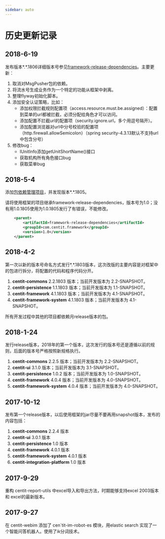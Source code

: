 ```yaml
---
sidebar: auto
---
```

# 历史更新记录

## 2018-6-19

发布版本*.*.1806详细版本号参见[framework-release-dependencies](https://github.com/ndxt/centit-framework-dependencies/blob/master/framework-release-dependencies/pom.xml)。主要更新：

1. 取消对MsgPusher包的依赖。
2. 将流水号生成业务作为一个特定的功能从框架中剥离。
3. 整理flyway初始化脚本。
4. 添加安全认证策略，比如：
     - 添加权限拦截规则配置项（access.resource.must.be.assigned）：配置到菜单的url都被拦截，必须分配给角色才可以访问。
     - 添加配置不拦截url的配置项（security.ignore.url，多个用逗号隔开）。
     - 添加配置浏览器对url中分号校验的配置项（http.firewall.allowSemicolon）（spring security-4.3.13默认不支持url中包含分号）
5. 修改bug：
     - IUnitInfo添加getUnitShortName()接口
     - 获取机构所有角色接口bug
     - 获取菜单bug

## 2018-5-4

添加[包依赖管理项目](https://github.com/ndxt/centit-framework-dependencies)，并发现版本\*.\*.1805。

请将使用框架的项目继承framework-release-dependencies，版本号为1.0；没有用1.0.1805使用为1.0.1805发行了有错误，不能修改。
```xml
    <parent>
        <artifactId>framework-release-dependencies</artifactId>
        <groupId>com.centit.framework</groupId>
        <version>1.0</version>
    </parent>
```


## 2018-4-2

第一次以新的版本号命名方式发行\*.\*.1803版本，这次改版的主要内容是对框架中的包进行拆分，将配置的代码和程序代码分开。

1. **centit-commons** 2.2.1803 版本；当前开发版本为 2.2-SNAPSHOT。
2. **centit-persistence**  1.1.1803 版本；当前开发版本为 1.1-SNAPSHOT。  
3. **centit-framework** 4.1.1803 版本；当前开发版本为 4.1-SNAPSHOT。
4. **centit-framework-system** 4.1.1803 版本；当前开发版本为 4.1-SNAPSHOT。

所有开发过程中其他的项目都依赖月release版本的包。

## 2018-1-24

发行release版本，2018年的第一个版本，这次发行的版本号还是遵循以前的规则，后面的版本号严格按照新规格执行。

1. **centit-commons** 2.2.5 版本；当前开发版本为 2.2-SNAPSHOT。
2. **centit-ui** 3.1.0 版本；当前开发版本为 3.1-SNAPSHOT。
3. **centit-persistence**  1.0.2 版本；当前开发版本为 1.0-SNAPSHOT。  
4. **centit-framework** 4.0.4 版本；当前开发版本为 4.0-SNAPSHOT。
5. **centit-framework-system** 4.0.4 版本；当前开发版本为 4.0-SNAPSHOT。

## 2017-10-12

发布第一个release版本，以后使用框架的jar尽量不要再用snapshot版本，发布的内容包括：  
1. **centit-commons** 2.2.4 版本  
2. **centit-ui** 3.0.1 版本  
3. **centit-persistence**  1.0 版本  
4. **centit-framework** 4.0.1 版本  
5. **centit-framework-system** 4.0.1 版本  
6. **centit-integration-platform**  1.0 版本

## 2017-9-29

重构 centit-report-utils 中excel导入和导出方法，时期能够支持excel 2003版本和 excel的最新版本。

## 2017-9-27

在 centit-webim 添加了 cen\`tit-im-robot-es 模块，用elastic search 实现了一个智能问答机器人。使用了ik分词技术。

